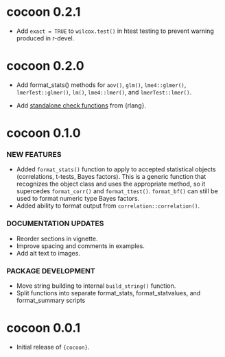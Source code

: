 # cocoon 0.2.1

* Add `exact = TRUE` to `wilcox.test()` in htest testing to prevent warning produced in r-devel.

# cocoon 0.2.0

* Add format_stats() methods for `aov()`, `glm()`, `lme4::glmer()`, `lmerTest::glmer()`, `lm()`, `lme4::lmer()`, and `lmerTest::lmer()`.

* Add [standalone check functions](https://posit-conf-2024.github.io/programming-r/01-functions-01-advanced.html#standalone-functions-from-rlang) from {rlang}.

# cocoon 0.1.0

### NEW FEATURES

* Added `format_stats()` function to apply to accepted statistical objects (correlations, t-tests, Bayes factors). This is a generic function that recognizes the object class and uses the appropriate method, so it supercedes `format_corr()` and `format_ttest()`. `format_bf()` can still be used to format numeric type Bayes factors.
* Added ability to format output from `correlation::correlation()`.

### DOCUMENTATION UPDATES

* Reorder sections in vignette.
* Improve spacing and comments in examples.
* Add alt text to images.

### PACKAGE DEVELOPMENT

* Move string building to internal `build_string()` function.
* Split functions into separate format_stats, format_statvalues, and format_summary scripts


# cocoon 0.0.1

* Initial release of `{cocoon}`.
